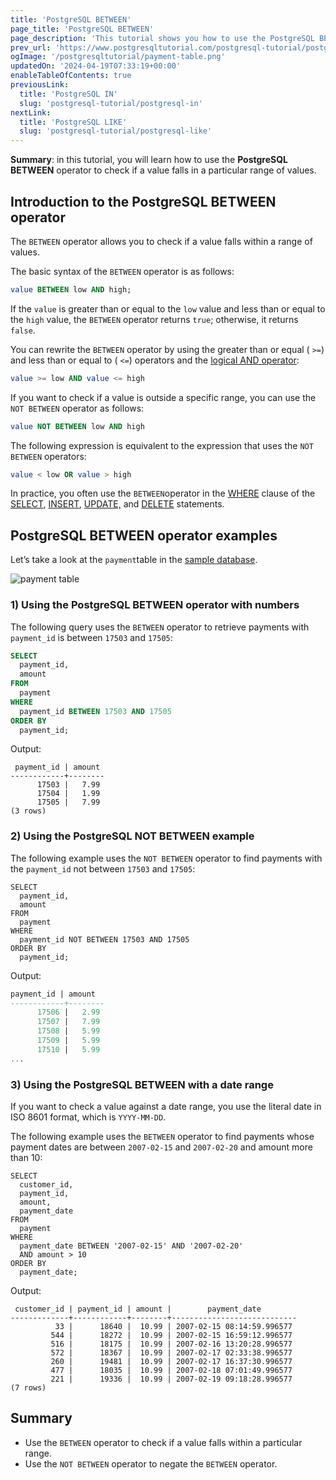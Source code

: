 ```yaml
---
title: 'PostgreSQL BETWEEN'
page_title: 'PostgreSQL BETWEEN'
page_description: 'This tutorial shows you how to use the PostgreSQL BETWEEN operator to check if a value is in a range of values.'
prev_url: 'https://www.postgresqltutorial.com/postgresql-tutorial/postgresql-between/'
ogImage: '/postgresqltutorial/payment-table.png'
updatedOn: '2024-04-19T07:33:19+00:00'
enableTableOfContents: true
previousLink:
  title: 'PostgreSQL IN'
  slug: 'postgresql-tutorial/postgresql-in'
nextLink:
  title: 'PostgreSQL LIKE'
  slug: 'postgresql-tutorial/postgresql-like'
---
```


**Summary**: in this tutorial, you will learn how to use the **PostgreSQL BETWEEN** operator to check if a value falls in a particular range of values.

## Introduction to the PostgreSQL BETWEEN operator

The `BETWEEN` operator allows you to check if a value falls within a range of values.

The basic syntax of the `BETWEEN` operator is as follows:

```sql
value BETWEEN low AND high;
```

If the `value` is greater than or equal to the `low` value and less than or equal to the `high` value, the `BETWEEN` operator returns `true`; otherwise, it returns `false`.

You can rewrite the `BETWEEN` operator by using the greater than or equal ( `>=`) and less than or equal to ( `<=`) operators and the [logical AND operator](postgresql-and):

```sql
value >= low AND value <= high
```

If you want to check if a value is outside a specific range, you can use the `NOT BETWEEN` operator as follows:

```sql
value NOT BETWEEN low AND high
```

The following expression is equivalent to the expression that uses the `NOT BETWEEN` operators:

```sql
value < low OR value > high
```

In practice, you often use the `BETWEEN`operator in the [WHERE](postgresql-where 'PostgreSQL WHERE') clause of the [SELECT](postgresql-select 'PostgreSQL SELECT'), [INSERT](postgresql-insert), [UPDATE,](postgresql-update) and [DELETE](postgresql-delete) statements.

## PostgreSQL BETWEEN operator examples

Let’s take a look at the `payment`table in the [sample database](../postgresql-getting-started/postgresql-sample-database 'PostgreSQL Sample Database').

![payment table](/postgresqltutorial/payment-table.png)

### 1\) Using the PostgreSQL BETWEEN operator with numbers

The following query uses the `BETWEEN` operator to retrieve payments with `payment_id` is between `17503` and `17505`:

```sql
SELECT
  payment_id,
  amount
FROM
  payment
WHERE
  payment_id BETWEEN 17503 AND 17505
ORDER BY
  payment_id;
```

Output:

```text
 payment_id | amount
------------+--------
      17503 |   7.99
      17504 |   1.99
      17505 |   7.99
(3 rows)

```

### 2\) Using the PostgreSQL NOT BETWEEN example

The following example uses the `NOT BETWEEN` operator to find payments with the `payment_id` not between `17503` and `17505`:

```
SELECT
  payment_id,
  amount
FROM
  payment
WHERE
  payment_id NOT BETWEEN 17503 AND 17505
ORDER BY
  payment_id;
```

Output:

```sql
payment_id | amount
------------+--------
      17506 |   2.99
      17507 |   7.99
      17508 |   5.99
      17509 |   5.99
      17510 |   5.99
...
```

### 3\) Using the PostgreSQL BETWEEN with a date range

If you want to check a value against a date range, you use the literal date in ISO 8601 format, which is `YYYY-MM-DD`.

The following example uses the `BETWEEN` operator to find payments whose payment dates are between `2007-02-15` and `2007-02-20` and amount more than 10:

```
SELECT
  customer_id,
  payment_id,
  amount,
  payment_date
FROM
  payment
WHERE
  payment_date BETWEEN '2007-02-15' AND '2007-02-20'
  AND amount > 10
ORDER BY
  payment_date;
```

Output:

```
 customer_id | payment_id | amount |        payment_date
-------------+------------+--------+----------------------------
          33 |      18640 |  10.99 | 2007-02-15 08:14:59.996577
         544 |      18272 |  10.99 | 2007-02-15 16:59:12.996577
         516 |      18175 |  10.99 | 2007-02-16 13:20:28.996577
         572 |      18367 |  10.99 | 2007-02-17 02:33:38.996577
         260 |      19481 |  10.99 | 2007-02-17 16:37:30.996577
         477 |      18035 |  10.99 | 2007-02-18 07:01:49.996577
         221 |      19336 |  10.99 | 2007-02-19 09:18:28.996577
(7 rows)
```

## Summary

- Use the `BETWEEN` operator to check if a value falls within a particular range.
- Use the `NOT BETWEEN` operator to negate the `BETWEEN` operator.
